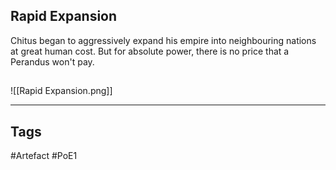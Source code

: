 ## Rapid Expansion
Chitus began to aggressively expand his empire
into neighbouring nations at great human cost.
But for absolute power, there is no price
that a Perandus won't pay.
##
![[Rapid Expansion.png]]

---
## Tags
#Artefact
#PoE1